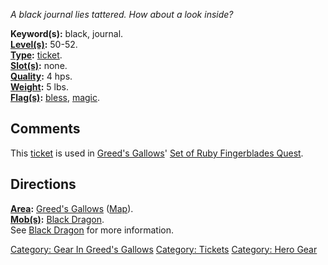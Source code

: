 *A black journal lies tattered. How about a look inside?*

**Keyword(s):** black, journal.  
**[Level(s)](Object_Level.md "wikilink"):** 50-52.  
**[Type](:Category:_Object_Types.md "wikilink"):**
[ticket](:Category:_Tickets.md "wikilink").  
**[Slot(s)](Object_Slots.md "wikilink"):** none.  
**[Quality](Object_Quality.md "wikilink"):** 4 hps.  
**[Weight](Object_Weight.md "wikilink"):** 5 lbs.  
**[Flag(s)](:Category:_Object_Flags.md "wikilink"):**
[bless](Bless_Flag.md "wikilink"), [magic](Magic_Flag.md "wikilink").  

## Comments

This [ticket](:Category:_Tickets.md "wikilink") is used in [Greed's
Gallows](:Category:_Greed's_Gallows.md "wikilink")' [Set of Ruby
Fingerblades Quest](Set_Of_Ruby_Fingerblades_Quest.md "wikilink").

## Directions

**[Area](:Category:_Areas.md "wikilink"):** [Greed's
Gallows](:Category:_Greed's_Gallows.md "wikilink")
([Map](Greed's_Gallows_Map.md "wikilink")).  
**[Mob(s)](:Category:_Mobs.md "wikilink"):** [Black
Dragon](Black_Dragon "wikilink").  
See [Black Dragon](Black_Dragon "wikilink") for more information.

[Category: Gear In Greed's
Gallows](Category:_Gear_In_Greed's_Gallows "wikilink") [Category:
Tickets](Category:_Tickets "wikilink") [Category: Hero
Gear](Category:_Hero_Gear "wikilink")
